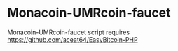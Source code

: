 # Monacoin-UMRcoin-faucet
Monacoin-UMRcoin-faucet script requires https://github.com/aceat64/EasyBitcoin-PHP
